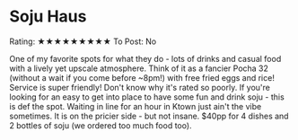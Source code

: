 # Soju Haus

Rating: ★★★★★★★★★
To Post: No

One of my favorite spots for what they do - lots of drinks and casual food with a lively yet upscale atmosphere. Think of it as a fancier Pocha 32 (without a wait if you come before ~8pm!) with free fried eggs and rice! Service is super friendly! Don't know why it's rated so poorly. If you're looking for an easy to get into place to have some fun and drink soju - this is def the spot. Waiting in line for an hour in Ktown just ain't the vibe sometimes. It is on the pricier side - but not insane. $40pp for 4 dishes and 2 bottles of soju (we ordered too much food too).